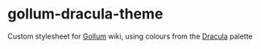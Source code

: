 # gollum-dracula-theme

Custom stylesheet for [Gollum](https://github.com/gollum/gollum) wiki, using colours from the [Dracula](https://draculatheme.com) palette